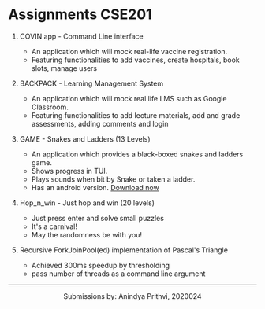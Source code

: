 # Assignments CSE201

1. COVIN app - Command Line interface
    - An application which will mock real-life vaccine registration.
    - Featuring functionalities to add vaccines, create hospitals, book slots, manage users

2. BACKPACK - Learning Management System
    - An application which will mock real life LMS such as Google Classroom.
    - Featuring functionalities to add lecture materials, add and grade assessments, adding comments and login

3. GAME - Snakes and Ladders (13 Levels)
    - An application which provides a black-boxed snakes and ladders game.
    - Shows progress in TUI.
    - Plays sounds when bit by Snake or taken a ladder.
    - Has an android version. [Download now](https://github.com/Anindya-Prithvi/my_AP_sem3/raw/main/Lab_Assignment_03/Snakes_Android.apk)

4. Hop_n_win - Just hop and win (20 levels)
    - Just press enter and solve small puzzles
    - It's a carnival!
    - May the randomness be with you!

5. Recursive ForkJoinPool(ed) implementation of Pascal's Triangle
    - Achieved 300ms speedup by thresholding
    - pass number of threads as a command line argument
___

<p align="center">Submissions by: Anindya Prithvi, 2020024</p>
